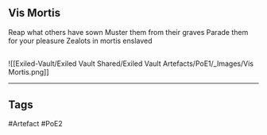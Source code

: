 ## Vis Mortis
Reap what others have sown
Muster them from their graves
Parade them for your pleasure
Zealots in mortis enslaved
##
![[Exiled-Vault/Exiled Vault Shared/Exiled Vault Artefacts/PoE1/_Images/Vis Mortis.png]]

---
## Tags
#Artefact
#PoE2